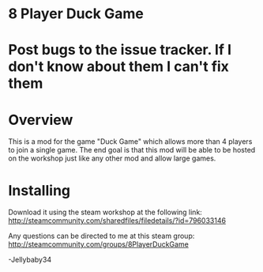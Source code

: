 # 8 Player Duck Game
# Post bugs to the issue tracker. If I don't know about them I can't fix them

# Overview 
This is a mod for the game "Duck Game" which allows more than 4 players to join a single game. The end goal is that this mod will be able to be hosted on the workshop just like any other mod and allow large games.

# Installing
Download it using the steam workshop at the following link:
http://steamcommunity.com/sharedfiles/filedetails/?id=796033146

Any questions can be directed to me at this steam group:
http://steamcommunity.com/groups/8PlayerDuckGame

-Jellybaby34
